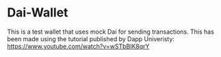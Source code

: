 # Dai-Wallet
This is a test wallet that uses mock Dai for sending transactions.
This has been made using the tutorial published by Dapp Univeristy: https://www.youtube.com/watch?v=wSTbBIK8qrY


